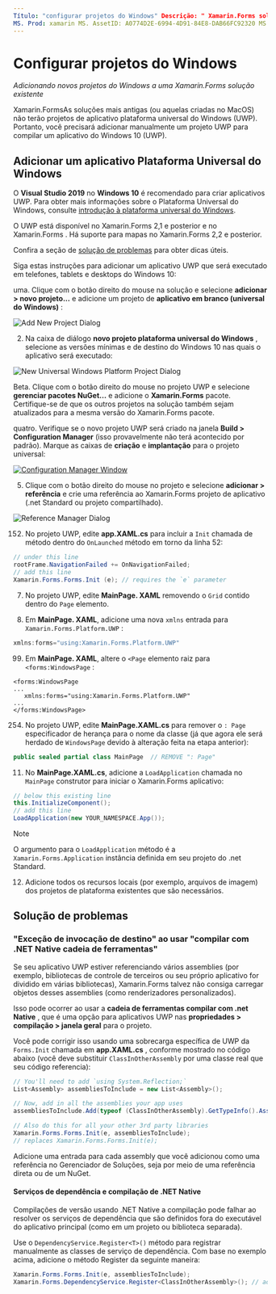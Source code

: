 ```yaml
---
Título: "configurar projetos do Windows" Descrição: " Xamarin.Forms soluções mais antigas (ou aquelas criadas no MacOS) não terão projetos de plataforma universal do Windows e, portanto, este artigo explica como adicionar um novo projeto UWP a uma Xamarin.Forms solução existente."
MS. Prod: xamarin MS. AssetID: A0774D2E-6994-4D91-84E8-DAB66FC92320 MS. Technology: xamarin-Forms autor: davidbritch MS. Author: dabritch MS. Date: 04/10/2018 no-loc: [ Xamarin.Forms , Xamarin.Essentials ]
---
```


# <a name="setup-windows-projects"></a>Configurar projetos do Windows

_Adicionando novos projetos do Windows a uma Xamarin.Forms solução existente_

Xamarin.FormsAs soluções mais antigas (ou aquelas criadas no MacOS) não terão projetos de aplicativo plataforma universal do Windows (UWP). Portanto, você precisará adicionar manualmente um projeto UWP para compilar um aplicativo do Windows 10 (UWP).

## <a name="add-a-universal-windows-platform-app"></a>Adicionar um aplicativo Plataforma Universal do Windows

O **Visual Studio 2019** no **Windows 10** é recomendado para criar aplicativos UWP. Para obter mais informações sobre o Plataforma Universal do Windows, consulte [introdução à plataforma universal do Windows](/windows/uwp/get-started/universal-application-platform-guide/).

O UWP está disponível no Xamarin.Forms 2,1 e posterior e no Xamarin.Forms . Há suporte para mapas no Xamarin.Forms 2,2 e posterior.

Confira a seção de <a href="#troubleshooting">solução de problemas</a> para obter dicas úteis.

Siga estas instruções para adicionar um aplicativo UWP que será executado em telefones, tablets e desktops do Windows 10:

 uma. Clique com o botão direito do mouse na solução e selecione **adicionar > novo projeto...** e adicione um projeto de **aplicativo em branco (universal do Windows)** :

  ![](universal-images/add-wu.png "Add New Project Dialog")

 2. Na caixa de diálogo **novo projeto plataforma universal do Windows** , selecione as versões mínimas e de destino do Windows 10 nas quais o aplicativo será executado:

  ![](universal-images/target-version.png "New Universal Windows Platform Project Dialog")

 Beta. Clique com o botão direito do mouse no projeto UWP e selecione **gerenciar pacotes NuGet...** e adicione o **Xamarin.Forms** pacote. Certifique-se de que os outros projetos na solução também sejam atualizados para a mesma versão do Xamarin.Forms pacote.

 quatro. Verifique se o novo projeto UWP será criado na janela **Build > Configuration Manager** (isso provavelmente não terá acontecido por padrão). Marque as caixas de **criação** e **implantação** para o projeto universal:

  [![](universal-images/configuration-sml.png "Configuration Manager Window")](universal-images/configuration.png#lightbox "Configuration Manager Window")

 05. Clique com o botão direito do mouse no projeto e selecione **adicionar > referência** e crie uma referência ao Xamarin.Forms projeto de aplicativo (.net Standard ou projeto compartilhado).

  ![](universal-images/addref-sml.png "Reference Manager Dialog")

 152. No projeto UWP, edite **app.XAML.cs** para incluir a `Init` chamada de método dentro do `OnLaunched` método em torno da linha 52:

```csharp
// under this line
rootFrame.NavigationFailed += OnNavigationFailed;
// add this line
Xamarin.Forms.Forms.Init (e); // requires the `e` parameter
```

 7. No projeto UWP, edite **MainPage. XAML** removendo o `Grid` contido dentro do `Page` elemento.

 8. Em **MainPage. XAML**, adicione uma nova `xmlns` entrada para `Xamarin.Forms.Platform.UWP` :

```csharp
xmlns:forms="using:Xamarin.Forms.Platform.UWP"
```

 99. Em **MainPage. XAML**, altere o `<Page` elemento raiz para `<forms:WindowsPage` :

```xaml
<forms:WindowsPage
...
   xmlns:forms="using:Xamarin.Forms.Platform.UWP"
...
</forms:WindowsPage>
```

 254. No projeto UWP, edite **MainPage.XAML.cs** para remover o `: Page` especificador de herança para o nome da classe (já que agora ele será herdado de `WindowsPage` devido à alteração feita na etapa anterior):

```csharp
public sealed partial class MainPage  // REMOVE ": Page"
```

 11. No **MainPage.XAML.cs**, adicione a `LoadApplication` chamada no `MainPage` construtor para iniciar o Xamarin.Forms aplicativo:

```csharp
// below this existing line
this.InitializeComponent();
// add this line
LoadApplication(new YOUR_NAMESPACE.App());
```

> [!NOTE]
> O argumento para o `LoadApplication` método é a `Xamarin.Forms.Application` instância definida em seu projeto do .net Standard.

<!--
11 . Double-click **Package.appxmanifest** to set these capabilities
  that are often required:

  Capabilities set:

  * Internet (Client)
  * Location
-->

12. Adicione todos os recursos locais (por exemplo, arquivos de imagem) dos projetos de plataforma existentes que são necessários.

## <a name="troubleshooting"></a>Solução de problemas

### <a name="target-invocation-exception-when-using-compile-with-net-native-tool-chain"></a>"Exceção de invocação de destino" ao usar "compilar com .NET Native cadeia de ferramentas"

Se seu aplicativo UWP estiver referenciando vários assemblies (por exemplo, bibliotecas de controle de terceiros ou seu próprio aplicativo for dividido em várias bibliotecas), Xamarin.Forms talvez não consiga carregar objetos desses assemblies (como renderizadores personalizados).

Isso pode ocorrer ao usar a **cadeia de ferramentas compilar com .net Native** , que é uma opção para aplicativos UWP nas **propriedades > compilação > janela geral** para o projeto.

Você pode corrigir isso usando uma sobrecarga específica de UWP da `Forms.Init` chamada em **app.XAML.cs** , conforme mostrado no código abaixo (você deve substituir `ClassInOtherAssembly` por uma classe real que seu código referencia):

```csharp
// You'll need to add `using System.Reflection;`
List<Assembly> assembliesToInclude = new List<Assembly>();

// Now, add in all the assemblies your app uses
assembliesToInclude.Add(typeof (ClassInOtherAssembly).GetTypeInfo().Assembly);

// Also do this for all your other 3rd party libraries
Xamarin.Forms.Forms.Init(e, assembliesToInclude);
// replaces Xamarin.Forms.Forms.Init(e);
```

Adicione uma entrada para cada assembly que você adicionou como uma referência no Gerenciador de Soluções, seja por meio de uma referência direta ou de um NuGet.

#### <a name="dependency-services-and-net-native-compilation"></a>Serviços de dependência e compilação de .NET Native

Compilações de versão usando .NET Native a compilação pode falhar ao resolver os serviços de dependência que são definidos fora do executável do aplicativo principal (como em um projeto ou biblioteca separada).

Use o `DependencyService.Register<T>()` método para registrar manualmente as classes de serviço de dependência. Com base no exemplo acima, adicione o método Register da seguinte maneira:

```csharp
Xamarin.Forms.Forms.Init(e, assembliesToInclude);
Xamarin.Forms.DependencyService.Register<ClassInOtherAssembly>(); // add this
```
